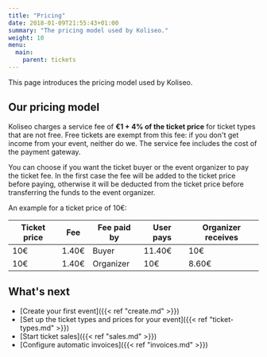 ```yaml
---
title: "Pricing"
date: 2018-01-09T21:55:43+01:00
summary: "The pricing model used by Koliseo."
weight: 10
menu:
  main:
    parent: tickets
---
```


This page introduces the pricing model used by Koliseo.

## Our pricing model

Koliseo charges a service fee of **€1 + 4% of the ticket price** for ticket types that are not free. Free tickets are exempt from this fee: if you don't get income from your event, neither do we. The service fee includes the cost of the payment gateway.

You can choose if you want the ticket buyer or the event organizer to pay the ticket fee. In the first case the fee will be added to the ticket price before paying, otherwise it will be deducted from the ticket price before transferring the funds to the event organizer. 

An example for a ticket price of 10€:

<table class="columns">
  <thead>
    <tr> <th class="text-right">Ticket price</th> <th class="text-right">Fee</th> <th>Fee paid by</th> <th class="text-right">User pays<th class="text-right">Organizer receives</tr>
  </thead>
  <tbody>
    <tr> <td class="text-right">10€</td> <td class="text-right">1.40€</td> <td>Buyer</td> <td class="text-right">11.40€<td class="text-right">10€</tr>
    <tr> <td class="text-right">10€</td> <td class="text-right">1.40€</td> <td>Organizer</td> <td class="text-right">10€<td class="text-right">8.60€</tr>
  </tbody>
</table>

## What's next

* [Create your first event]({{< ref "create.md" >}})
* [Set up the ticket types and prices for your event]({{< ref "ticket-types.md" >}})
* [Start ticket sales]({{< ref "sales.md" >}})
* [Configure automatic invoices]({{< ref "invoices.md" >}})
